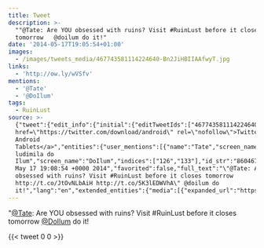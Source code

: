```yaml
---
title: Tweet
description: >-
  ""@Tate: Are YOU obsessed with ruins? Visit #RuinLust before it closes
  tomorrow   @doilum do it!"
date: '2014-05-17T19:05:54+01:00'
images:
  - /images/tweets_media/467743581114224640-Bn2JiHBIIAAfwyT.jpg
links:
  - 'http://ow.ly/wVSfv'
mentions:
  - '@Tate'
  - '@DoIlum'
tags:
  - RuinLust
source: >-
  {"tweet":{"edit_info":{"initial":{"editTweetIds":["467743581114224640"],"editableUntil":"2014-05-17T20:08:54.650Z","editsRemaining":"5","isEditEligible":true}},"retweeted":false,"source":"<a
  href=\"https://twitter.com/download/android\" rel=\"nofollow\">Twitter for
  Android
  Tablets</a>","entities":{"user_mentions":[{"name":"Tate","screen_name":"Tate","indices":["1","6"],"id_str":"5225991","id":"5225991"},{"name":"Ana
  ludimila do
  Ilum","screen_name":"DoIlum","indices":["126","133"],"id_str":"860467827140153344","id":"860467827140153344"}],"urls":[{"url":"http://t.co/JtOvNLbAiH","expanded_url":"http://ow.ly/wVSfv","display_url":"ow.ly/wVSfv","indices":["79","101"]}],"symbols":[],"media":[{"expanded_url":"https://twitter.com/Tate/status/467681155740090368/photo/1","source_status_id":"467681155740090368","indices":["102","124"],"url":"http://t.co/5K3lEDWVhA","media_url":"http://pbs.twimg.com/media/Bn2JiHBIIAAfwyT.jpg","id_str":"467681155408732160","source_user_id":"5225991","id":"467681155408732160","media_url_https":"https://pbs.twimg.com/media/Bn2JiHBIIAAfwyT.jpg","source_user_id_str":"5225991","sizes":{"medium":{"w":"960","h":"540","resize":"fit"},"thumb":{"w":"150","h":"150","resize":"crop"},"large":{"w":"960","h":"540","resize":"fit"},"small":{"w":"680","h":"383","resize":"fit"}},"type":"photo","source_status_id_str":"467681155740090368","display_url":"pic.twitter.com/5K3lEDWVhA"}],"hashtags":[{"text":"RuinLust","indices":["43","52"]}]},"display_text_range":["0","140"],"favorite_count":"0","id_str":"467743581114224640","truncated":false,"retweet_count":"0","id":"467743581114224640","possibly_sensitive":false,"created_at":"Sat
  May 17 19:08:54 +0000 2014","favorited":false,"full_text":"\"@Tate: Are YOU
  obsessed with ruins? Visit #RuinLust before it closes tomorrow
  http://t.co/JtOvNLbAiH http://t.co/5K3lEDWVhA\" @doilum do
  it!","lang":"en","extended_entities":{"media":[{"expanded_url":"https://twitter.com/Tate/status/467681155740090368/photo/1","source_status_id":"467681155740090368","indices":["102","124"],"url":"http://t.co/5K3lEDWVhA","media_url":"http://pbs.twimg.com/media/Bn2JiHBIIAAfwyT.jpg","id_str":"467681155408732160","source_user_id":"5225991","id":"467681155408732160","media_url_https":"https://pbs.twimg.com/media/Bn2JiHBIIAAfwyT.jpg","source_user_id_str":"5225991","sizes":{"medium":{"w":"960","h":"540","resize":"fit"},"thumb":{"w":"150","h":"150","resize":"crop"},"large":{"w":"960","h":"540","resize":"fit"},"small":{"w":"680","h":"383","resize":"fit"}},"type":"photo","source_status_id_str":"467681155740090368","display_url":"pic.twitter.com/5K3lEDWVhA"}]}}}
---
```

"[@Tate](https://twitter.com/@Tate): Are YOU obsessed with ruins? Visit #RuinLust before it closes tomorrow   [@DoIlum](https://twitter.com/@DoIlum) do it!
    
{{< tweet 0 0 >}}
    
